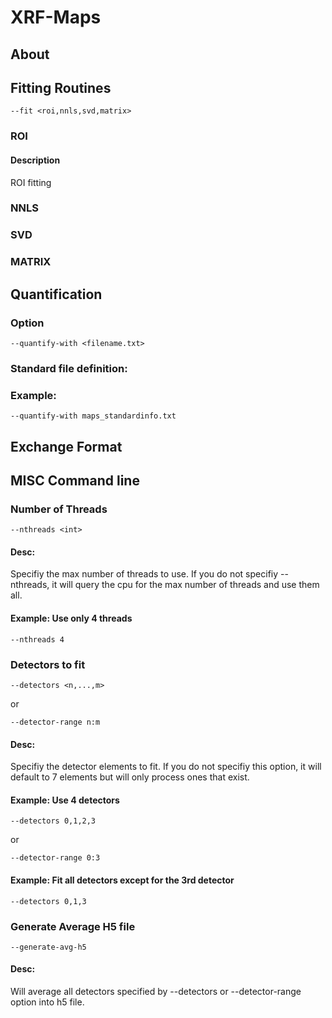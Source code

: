 # XRF-Maps

## About

## Fitting Routines
```
--fit <roi,nnls,svd,matrix>
```
### ROI
#### Description
ROI fitting 

### NNLS

### SVD

### MATRIX

## Quantification
### Option
```
--quantify-with <filename.txt>
```
### Standard file definition:

### Example:
```
--quantify-with maps_standardinfo.txt
```

## Exchange Format

## MISC Command line 

### Number of Threads
```
--nthreads <int>
```
#### Desc: 
Specifiy the max number of threads to use. If you do not specifiy --nthreads, it will query the cpu for the max number of threads and use them all.

#### Example: Use only 4 threads
```
--nthreads 4
```

### Detectors to fit
```
--detectors <n,...,m>
```
or
```
--detector-range n:m
```
#### Desc: 
Specifiy the detector elements to fit. If you do not specifiy this option, it will default to 7 elements but will only process ones that exist.

#### Example: Use 4 detectors
```
--detectors 0,1,2,3
```
or
```
--detector-range 0:3
```
#### Example: Fit all detectors except for the 3rd detector
```
--detectors 0,1,3
```


### Generate Average H5 file
```
--generate-avg-h5
```
#### Desc: 
Will average all detectors specified by --detectors or --detector-range option into h5 file. 





<!-- ![This is an image](https://myoctocat.com/assets/images/base-octocat.svg) -->